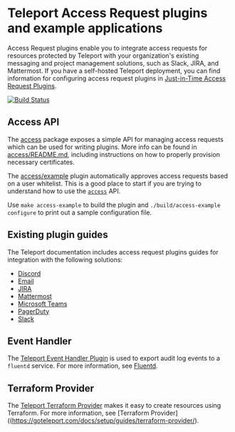 # Teleport Access Request plugins and example applications

Access Request plugins enable you to integrate access requests for resources protected by
Teleport with your organization's existing messaging and project management solutions, such as Slack, JIRA, and Mattermost.
If you have a self-hosted Teleport deployment, you can find information for configuring access
request plugins in [Just-in-Time Access Request Plugins](https://goteleport.com/docs/access-controls/access-request-plugins/).

[![Build Status](https://drone.platform.teleport.sh/api/badges/gravitational/teleport-plugins/status.svg)](https://drone.platform.teleport.sh/gravitational/teleport-plugins/)

## Access API

The [access](./access) package exposes a simple API for managing access requests
which can be used for writing plugins. More info can be found in
[access/README.md](./access/README.md), including instructions on how to
properly provision necessary certificates.

The [access/example](./access/example) plugin automatically approves access
requests based on a user whitelist. This is a good place to start if you are
trying to understand how to use the [`access`](./access) API.

Use `make access-example` to build the plugin and
`./build/access-example configure` to print out a sample configuration file.

## Existing plugin guides

The Teleport documentation includes access request plugins guides for integration
with the following solutions:

- [Discord](https://goteleport.com/docs/ver/15.x/access-controls/access-request-plugins/ssh-approval-discord/)
- [Email](https://goteleport.com/docs/ver/15.x/access-controls/access-request-plugins/ssh-approval-email/)
- [JIRA](https://goteleport.com/docs/access-controls/access-request-plugins/ssh-approval-jira/)
- [Mattermost](https://goteleport.com/docs/access-controls/access-request-plugins/ssh-approval-mattermost/)
- [Microsoft Teams](https://goteleport.com/docs/ver/15.x/access-controls/access-request-plugins/ssh-approval-msteams/)
- [PagerDuty](https://goteleport.com/docs/access-controls/access-request-plugins/ssh-approval-pagerduty/)
- [Slack](https://goteleport.com/docs/access-controls/access-request-plugins/ssh-approval-slack/)

## Event Handler

The [Teleport Event Handler Plugin](./event-handler) is used to export audit log events to a `fluentd` service. 
For more information, see [Fluentd](https://goteleport.com/docs/management/export-audit-events/fluentd/).

## Terraform Provider

The [Teleport Terraform Provider](./terraform) makes it easy to create resources using Terraform. 
For more information, see [Terraform Provider]((https://goteleport.com/docs/setup/guides/terraform-provider/).
